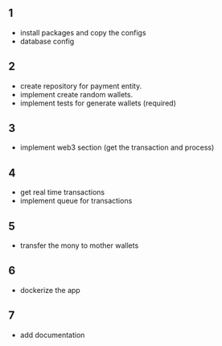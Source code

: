 ## 1

-   install packages and copy the configs
-   database config

## 2

-   create repository for payment entity.
-   implement create random wallets.
-   implement tests for generate wallets (required)

## 3

-   implement web3 section (get the transaction and process)

## 4

-   get real time transactions
-   implement queue for transactions

## 5

-   transfer the mony to mother wallets

## 6

-   dockerize the app

## 7

-   add documentation
